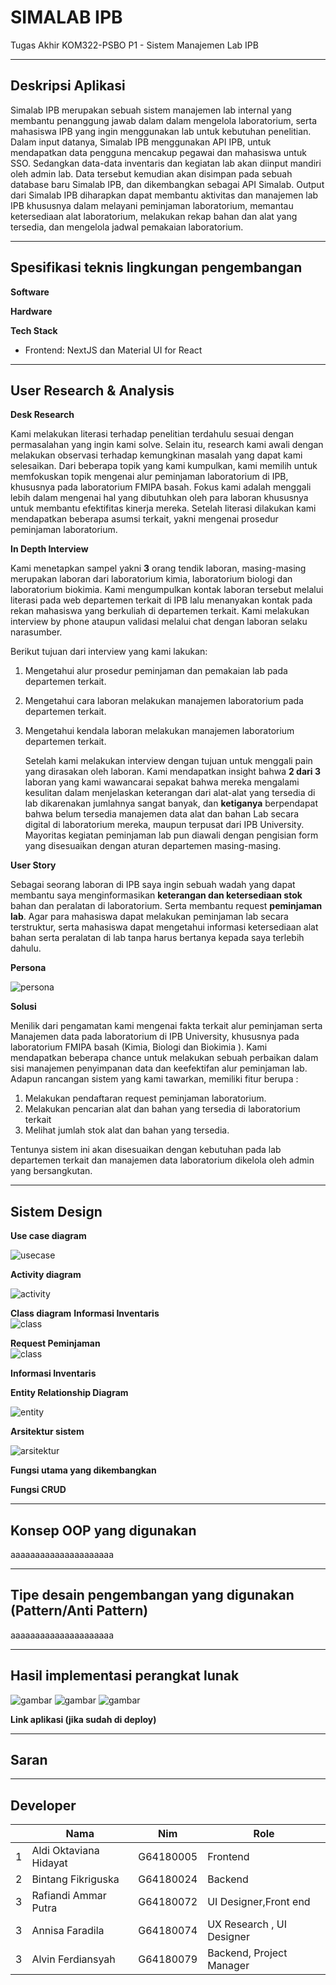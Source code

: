 # SIMALAB IPB
Tugas Akhir KOM322-PSBO P1 - Sistem Manajemen Lab IPB

---

## Deskripsi Aplikasi
Simalab IPB merupakan sebuah sistem manajemen lab internal yang membantu penanggung jawab dalam dalam mengelola laboratorium, serta mahasiswa IPB yang ingin menggunakan lab untuk kebutuhan penelitian. Dalam input datanya, Simalab IPB menggunakan API IPB, untuk mendapatkan data pengguna mencakup pegawai dan mahasiswa untuk SSO. Sedangkan data-data inventaris dan kegiatan lab akan diinput mandiri oleh admin lab. Data tersebut kemudian akan disimpan pada sebuah database baru Simalab IPB, dan dikembangkan sebagai API Simalab.
Output dari Simalab IPB diharapkan dapat membantu aktivitas dan manajemen lab IPB khususnya dalam melayani peminjaman laboratorium, memantau ketersediaan alat laboratorium, melakukan rekap bahan dan alat yang tersedia, dan mengelola jadwal pemakaian laboratorium.

---

## Spesifikasi teknis lingkungan pengembangan

**Software**

**Hardware**

**Tech Stack**

- Frontend: NextJS dan Material UI for React

---

## User Research & Analysis

**Desk Research**

   Kami melakukan literasi terhadap penelitian terdahulu sesuai dengan permasalahan yang ingin kami solve. Selain itu, research kami awali dengan melakukan observasi terhadap kemungkinan masalah yang dapat kami selesaikan. Dari beberapa topik yang kami kumpulkan, kami memilih untuk memfokuskan topik mengenai alur peminjaman laboratorium di IPB, khususnya pada laboratorium FMIPA basah. 
Fokus kami adalah menggali lebih dalam mengenai hal yang dibutuhkan oleh para laboran khususnya untuk membantu efektifitas kinerja mereka. Setelah literasi dilakukan kami mendapatkan beberapa asumsi terkait, yakni mengenai prosedur peminjaman laboratorium.


**In Depth Interview**

   Kami menetapkan sampel yakni **3** orang tendik laboran, masing-masing merupakan laboran dari laboratorium kimia, laboratorium biologi dan laboratorium biokimia. Kami mengumpulkan kontak laboran tersebut melalui literasi pada web departemen terkait di IPB lalu menanyakan kontak pada rekan mahasiswa yang berkuliah di departemen terkait. Kami melakukan interview by phone ataupun validasi melalui chat dengan laboran selaku narasumber.

Berikut tujuan dari interview yang kami lakukan:
1. Mengetahui alur prosedur peminjaman dan pemakaian lab pada departemen terkait.
2. Mengetahui cara laboran melakukan manajemen laboratorium pada departemen terkait.
3. Mengetahui kendala laboran melakukan manajemen laboratorium departemen terkait.

    Setelah kami melakukan interview dengan tujuan untuk menggali pain yang dirasakan oleh laboran. Kami mendapatkan insight bahwa **2 dari 3** laboran yang kami wawancarai sepakat bahwa mereka mengalami kesulitan dalam menjelaskan keterangan dari alat-alat yang tersedia di lab dikarenakan jumlahnya sangat banyak, dan **ketiganya** berpendapat bahwa belum tersedia manajemen data alat dan bahan Lab secara digital di laboratorium mereka, maupun terpusat dari IPB University.  Mayoritas kegiatan peminjaman lab pun diawali dengan pengisian form yang disesuaikan dengan aturan departemen masing-masing.


**User Story**

   Sebagai seorang laboran di IPB saya ingin sebuah wadah yang dapat membantu saya menginformasikan **keterangan dan ketersediaan stok** bahan dan peralatan di laboratorium. Serta membantu request **peminjaman lab**. Agar para mahasiswa dapat melakukan peminjaman lab secara terstruktur, serta mahasiswa dapat mengetahui informasi ketersediaan alat bahan serta peralatan di lab tanpa harus bertanya kepada saya terlebih dahulu.


**Persona**

![persona](lampiran/persona.png)

**Solusi**

   Menilik dari pengamatan kami mengenai fakta terkait alur peminjaman serta Manajemen data pada laboratorium di IPB University, khususnya pada laboratorium FMIPA basah (Kimia, Biologi dan Biokimia ). Kami mendapatkan beberapa chance untuk melakukan sebuah perbaikan dalam sisi manajemen penyimpanan data dan keefektifan alur peminjaman lab. Adapun rancangan sistem yang kami tawarkan, memiliki fitur berupa :
1. Melakukan pendaftaran request peminjaman laboratorium.
2. Melakukan pencarian alat dan bahan yang tersedia di laboratorium terkait
3. Melihat jumlah stok alat dan bahan yang tersedia.

Tentunya sistem ini akan disesuaikan dengan kebutuhan pada lab departemen terkait dan manajemen data laboratorium dikelola oleh admin yang bersangkutan.


---

## Sistem Design
 **Use case diagram**

 ![usecase](lampiran/usecase.png)

 **Activity diagram**

 ![activity](lampiran/activity.png)

 **Class diagram**
 **Informasi Inventaris**
 </br>
 ![class](lampiran/Informasi_inventaris.png)
 
 **Request Peminjaman**
 </br>
 ![class](lampiran/Request_Peminjaman.png)

 
 **Informasi Inventaris**

 **Entity Relationship Diagram**

 ![entity](lampiran/entityrelational.png)

 **Arsitektur sistem**

 ![arsitektur](lampiran/arsitektur.png)

 **Fungsi utama yang dikembangkan**

 **Fungsi CRUD**

---

## Konsep OOP yang digunakan
aaaaaaaaaaaaaaaaaaaaa

---

## Tipe desain pengembangan yang digunakan (Pattern/Anti Pattern)
aaaaaaaaaaaaaaaaaaaaa

---

## Hasil implementasi perangkat lunak
![gambar](lampiran/ss1.png)
![gambar](lampiran/ss2.png)
![gambar](lampiran/ss3.png)

**Link aplikasi (jika sudah di deploy)**

---

## Saran

---

## Developer
<table>
    <thead>
        <tr>
            <th></th>
            <th>Nama</th>
            <th>Nim</th>
            <th>Role</th>
        </tr>
    </thead>
    <tbody>
        <tr>
            <td>1</td>
            <td>Aldi Oktaviana Hidayat</td>
            <td>G64180005</td>
            <td>Frontend</td>
        </tr>
        <tr>
            <td>2</td>
            <td>Bintang Fikriguska</td>
            <td>G64180024</td>
            <td>Backend</td>
        </tr>
        <tr>
            <td>3</td>
            <td>Rafiandi Ammar Putra</td>
            <td>G64180072</td>
            <td>UI Designer,Front end</td>
        </tr>
        <tr>
            <td>3</td>
            <td>Annisa Faradila</td>
            <td>G64180074</td>
            <td>UX Research , UI Designer</td>
        </tr>
        <tr>
            <td>3</td>
            <td>Alvin Ferdiansyah</td>
            <td>G64180079</td>
            <td>Backend, Project Manager</td>
        </tr>
    </tbody>
</table>
